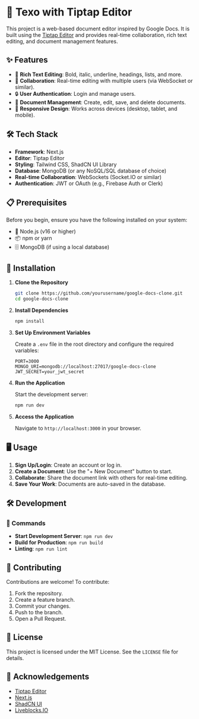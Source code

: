 # 📄 Texo with Tiptap Editor

This project is a web-based document editor inspired by Google Docs. It is built using the [Tiptap Editor](https://tiptap.dev/) and provides real-time collaboration, rich text editing, and document management features.

## ✨ Features

- 📝 **Rich Text Editing**: Bold, italic, underline, headings, lists, and more.
- 👥 **Collaboration**: Real-time editing with multiple users (via WebSocket or similar).
- 🔒 **User Authentication**: Login and manage users.
- 📂 **Document Management**: Create, edit, save, and delete documents.
- 📱 **Responsive Design**: Works across devices (desktop, tablet, and mobile).

## 🛠️ Tech Stack

- **Framework**: Next.js
- **Editor**: Tiptap Editor
- **Styling**: Tailwind CSS, ShadCN UI Library
- **Database**: MongoDB (or any NoSQL/SQL database of choice)
- **Real-time Collaboration**: WebSockets (Socket.IO or similar)
- **Authentication**: JWT or OAuth (e.g., Firebase Auth or Clerk)

## 📋 Prerequisites

Before you begin, ensure you have the following installed on your system:

- 🚀 Node.js (v16 or higher)
- 📦 npm or yarn
- 🗄️ MongoDB (if using a local database)

## 🚀 Installation

1. **Clone the Repository**

   ```bash
   git clone https://github.com/yourusername/google-docs-clone.git
   cd google-docs-clone
   ```

2. **Install Dependencies**

   ```bash
   npm install
   ```

3. **Set Up Environment Variables**

   Create a `.env` file in the root directory and configure the required variables:

   ```env
   PORT=3000
   MONGO_URI=mongodb://localhost:27017/google-docs-clone
   JWT_SECRET=your_jwt_secret
   ```

4. **Run the Application**

   Start the development server:

   ```bash
   npm run dev
   ```

5. **Access the Application**

   Navigate to `http://localhost:3000` in your browser.

## 🖥️ Usage

1. **Sign Up/Login**: Create an account or log in.
2. **Create a Document**: Use the "+ New Document" button to start.
3. **Collaborate**: Share the document link with others for real-time editing.
4. **Save Your Work**: Documents are auto-saved in the database.

## 🛠️ Development

### 📜 Commands

- **Start Development Server**: `npm run dev`
- **Build for Production**: `npm run build`
- **Linting**: `npm run lint`

## 🤝 Contributing

Contributions are welcome! To contribute:

1. Fork the repository.
2. Create a feature branch.
3. Commit your changes.
4. Push to the branch.
5. Open a Pull Request.

## 📜 License

This project is licensed under the MIT License. See the `LICENSE` file for details.

## 🙏 Acknowledgements

- [Tiptap Editor](https://tiptap.dev/)
- [Next.js](https://nextjs.org/)
- [ShadCN UI](https://shadcn.dev/)
- [Liveblocks.IO](https://liveblocks.io/)
